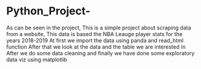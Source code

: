 # Python_Project-
As can be seen in the project, This is a simple project about scraping data from a website, 
This data is based the NBA Leauge player stats for the years 2018-2019 
At first we import the data using panda and read_html function
After that we look at the data and the table we are interested in 
After we do some data cleaning 
and finally we have done some exploratory data viz using matplotlib 

